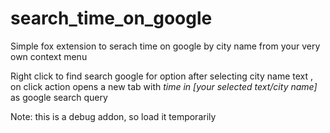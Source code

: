 # search_time_on_google


Simple fox extension to serach time on google by city name from your very own context menu

Right click to find search google for option after selecting city name text , on click action opens a new tab with *time in  [your selected text/city name]* as google search query

Note: this is a debug addon, so load it temporarily
